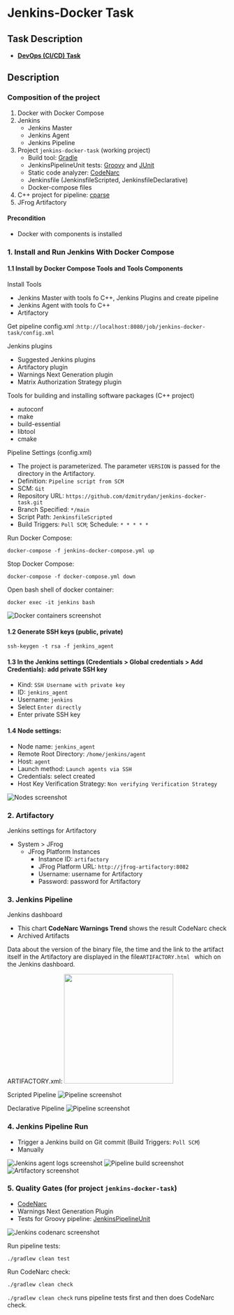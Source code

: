 # Jenkins-Docker Task

## Task Description
- **[DevOps (CI/CD) Task](readme-assets/devops-task.md)**

## Description
### Composition of the project
1. Docker with Docker Compose
2. Jenkins
   - Jenkins Master
   - Jenkins Agent
   - Jenkins Pipeline
3. Project `jenkins-docker-task` (working project)
   - Build tool: [Gradle](https://gradle.org)
   - JenkinsPipelineUnit tests: [Groovy](https://groovy-lang.org) and [JUnit](https://junit.org/junit4)
   - Static code analyzer: [CodeNarc](https://codenarc.org)
   - Jenkinsfile (JenkinsfileScripted, JenkinsfileDeclarative)
   - Docker-compose files
4. C++ project for pipeline: [cparse](https://github.com/cparse/cparse)
5. JFrog Artifactory

#### Precondition
- Docker with components is installed

### 1. Install and Run Jenkins With Docker Compose
#### 1.1 Install by Docker Compose Tools and Tools Components
Install Tools
- Jenkins Master with tools fo C++, Jenkins Plugins and create pipeline
- Jenkins Agent with tools fo C++
- Artifactory

Get pipeline config.xml :`http://localhost:8080/job/jenkins-docker-task/config.xml`

Jenkins plugins
- Suggested Jenkins plugins
- Artifactory plugin
- Warnings Next Generation plugin
- Matrix Authorization Strategy plugin

Tools for building and installing software packages (C++ project)
- autoconf
- make
- build-essential
- libtool
- cmake

Pipeline Settings (config.xml)
- The project is parameterized. The parameter `VERSION` is passed for the directory in the Artifactory.
- Definition: `Pipeline script from SCM`
- SCM: `Git`
- Repository URL: `https://github.com/dzmitrydan/jenkins-docker-task.git`
- Branch Specified: `*/main`
- Script Path: `JenkinsfileScripted`
- Build Triggers: `Poll SCM`; Schedule: `* * * * *`

Run Docker Compose:
```
docker-compose -f jenkins-docker-compose.yml up
```
Stop Docker Compose:
```
docker-compose -f docker-compose.yml down
```
Open bash shell of docker container:
```
docker exec -it jenkins bash
```

![Docker containers screenshot](readme-assets/docker-containers.png)

#### 1.2 Generate SSH keys (public, private)
```
ssh-keygen -t rsa -f jenkins_agent
```

#### 1.3 In the Jenkins settings (Credentials > Global credentials > Add Credentials): add private SSH key
- Kind: `SSH Username with private key`
- ID: `jenkins_agent`
- Username: `jenkins`
- Select `Enter directly`
- Enter private SSH key

#### 1.4 Node settings:
- Node name: `jenkins_agent`
- Remote Root Directory: `/home/jenkins/agent`
- Host: `agent`
- Launch method: `Launch agents via SSH`
- Credentials: select created
- Host Key Verification Strategy: `Non verifying Verification Strategy`
  
![Nodes screenshot](readme-assets/jenkins-nodes.png)

### 2. Artifactory
Jenkins settings for Artifactory
- System > JFrog
    - JFrog Platform Instances
        - Instance ID: `artifactory`
        - JFrog Platform URL: `http://jfrog-artifactory:8082`
        - Username: username for Artifactory
        - Password: password for Artifactory

### 3. Jenkins Pipeline
Jenkins dashboard
- This chart **CodeNarc Warnings Trend** shows the result CodeNarc check
- Archived Artifacts

Data about the version of the binary file, the time and the link to the artifact itself in the Artifactory are displayed in the file`ARTIFACTORY.html ` which on the Jenkins dashboard.

ARTIFACTORY.xml:
[<img src="readme-assets/artifactory-report.png" width="250" />](readme-assets/artifactory-report.png)

Scripted Pipeline
![Pipeline screenshot](readme-assets/jenkins-scripted-pipeline.png)

Declarative Pipeline
![Pipeline screenshot](readme-assets/jenkins-declarative-pipeline.png)

### 4. Jenkins Pipeline Run
- Trigger a Jenkins build on Git commit (Build Triggers: `Poll SCM`)
- Manually

![Jenkins agent logs screenshot](readme-assets/jenkins-agent-logs.png)
![Pipeline build screenshot](readme-assets/jenkins-pipeline-build.png)
![Artifactory screenshot](readme-assets/artifactory.png)

### 5. Quality Gates (for project `jenkins-docker-task`)
- [CodeNarc](https://codenarc.org)
- Warnings Next Generation Plugin
- Tests for Groovy pipeline: [JenkinsPipelineUnit](https://github.com/jenkinsci/JenkinsPipelineUnit)

![Jenkins codenarc screenshot](readme-assets/jenkins-codenarc.png)

Run pipeline tests:
```
./gradlew clean test
```
Run CodeNarc check:
```
./gradlew clean check
```
`./gradlew clean check` runs pipeline tests first and then does CodeNarc check.
